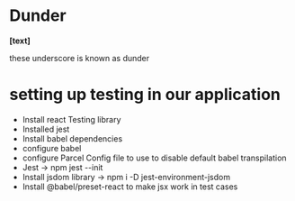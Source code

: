 # Dunder

**[text]**

these underscore is known as dunder

# setting up testing in our application

- Install react Testing library
- Installed jest
- Install babel dependencies
- configure babel
- configure Parcel Config file to use to disable default babel transpilation
- Jest -> npm jest --init
- Install jsdom library -> npm i -D jest-environment-jsdom
- Install @babel/preset-react to make jsx work in test cases
